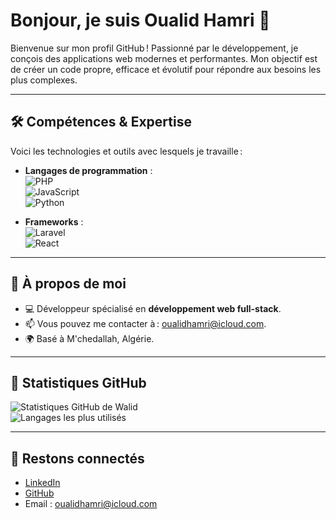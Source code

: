 # Bonjour, je suis Oualid Hamri 👋

Bienvenue sur mon profil GitHub ! Passionné par le développement, je conçois des applications web modernes et performantes. Mon objectif est de créer un code propre, efficace et évolutif pour répondre aux besoins les plus complexes. 

---

## 🛠 Compétences & Expertise
Voici les technologies et outils avec lesquels je travaille :

- **Langages de programmation** :  
  ![PHP](https://img.shields.io/badge/-PHP-777BB4?logo=php&logoColor=white&style=for-the-badge)  
  ![JavaScript](https://img.shields.io/badge/-JavaScript-F7DF1E?logo=javascript&logoColor=black&style=for-the-badge)  
  ![Python](https://img.shields.io/badge/-Python-3776AB?logo=python&logoColor=white&style=for-the-badge)

- **Frameworks** :  
  ![Laravel](https://img.shields.io/badge/-Laravel-FF2D20?logo=laravel&logoColor=white&style=for-the-badge)  
  ![React](https://img.shields.io/badge/-React-61DAFB?logo=react&logoColor=black&style=for-the-badge)

---

## 🌟 À propos de moi
- 💻 Développeur spécialisé en **développement web full-stack**.
- 📫 Vous pouvez me contacter à : [oualidhamri@icloud.com](mailto:oualidhamri@icloud.com).
- 🌍 Basé à M'chedallah, Algérie.

---

## 🚀 Statistiques GitHub
![Statistiques GitHub de Walid](https://github-readme-stats.vercel.app/api?username=walidhmri&show_icons=true&theme=radical)  
![Langages les plus utilisés](https://github-readme-stats.vercel.app/api/top-langs/?username=walidhmri&layout=compact&theme=radical)

---

## 📣 Restons connectés
- [LinkedIn](https://linkedin.com/in/oualid-hamri)  
- [GitHub](https://github.com/walidhmri)  
- Email : [oualidhamri@icloud.com](mailto:oualidhamri@icloud.com)
